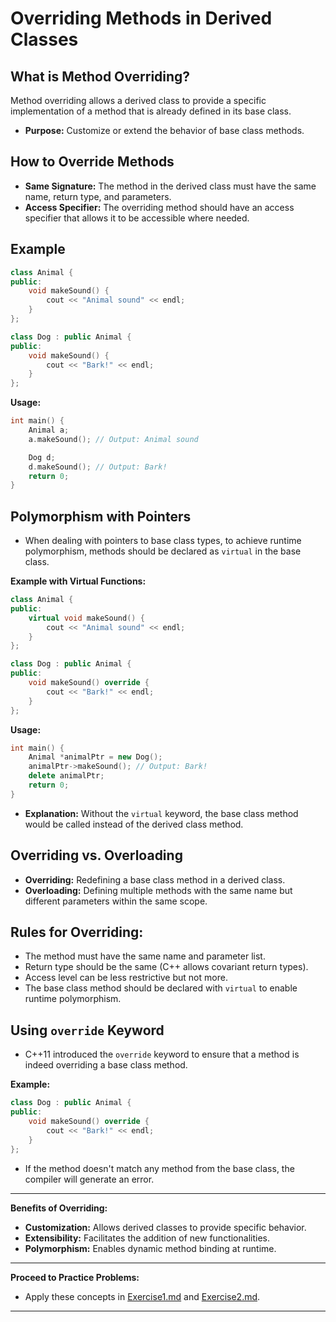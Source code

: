 # Overriding Methods in Derived Classes

## **What is Method Overriding?**

Method overriding allows a derived class to provide a specific implementation of a method that is already defined in its base class.

- **Purpose:** Customize or extend the behavior of base class methods.

## **How to Override Methods**

- **Same Signature:** The method in the derived class must have the same name, return type, and parameters.
- **Access Specifier:** The overriding method should have an access specifier that allows it to be accessible where needed.

## **Example**

```cpp
class Animal {
public:
    void makeSound() {
        cout << "Animal sound" << endl;
    }
};

class Dog : public Animal {
public:
    void makeSound() {
        cout << "Bark!" << endl;
    }
};
```

**Usage:**

```cpp
int main() {
    Animal a;
    a.makeSound(); // Output: Animal sound

    Dog d;
    d.makeSound(); // Output: Bark!
    return 0;
}
```

## **Polymorphism with Pointers**

- When dealing with pointers to base class types, to achieve runtime polymorphism, methods should be declared as `virtual` in the base class.

**Example with Virtual Functions:**

```cpp
class Animal {
public:
    virtual void makeSound() {
        cout << "Animal sound" << endl;
    }
};

class Dog : public Animal {
public:
    void makeSound() override {
        cout << "Bark!" << endl;
    }
};
```

**Usage:**

```cpp
int main() {
    Animal *animalPtr = new Dog();
    animalPtr->makeSound(); // Output: Bark!
    delete animalPtr;
    return 0;
}
```

- **Explanation:** Without the `virtual` keyword, the base class method would be called instead of the derived class method.

## **Overriding vs. Overloading**

- **Overriding:** Redefining a base class method in a derived class.
- **Overloading:** Defining multiple methods with the same name but different parameters within the same scope.

## **Rules for Overriding:**

- The method must have the same name and parameter list.
- Return type should be the same (C++ allows covariant return types).
- Access level can be less restrictive but not more.
- The base class method should be declared with `virtual` to enable runtime polymorphism.

## **Using `override` Keyword**

- C++11 introduced the `override` keyword to ensure that a method is indeed overriding a base class method.

**Example:**

```cpp
class Dog : public Animal {
public:
    void makeSound() override {
        cout << "Bark!" << endl;
    }
};
```

- If the method doesn't match any method from the base class, the compiler will generate an error.

---

**Benefits of Overriding:**

- **Customization:** Allows derived classes to provide specific behavior.
- **Extensibility:** Facilitates the addition of new functionalities.
- **Polymorphism:** Enables dynamic method binding at runtime.

---

**Proceed to Practice Problems:**

- Apply these concepts in [Exercise1.md](../practice_problems/Exercise1.md) and [Exercise2.md](../practice_problems/Exercise2.md).

---